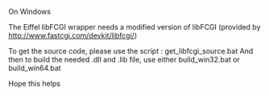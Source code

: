 On Windows

The Eiffel libFCGI wrapper needs a modified version of libFCGI (provided by http://www.fastcgi.com/devkit/libfcgi/)

To get the source code, please use the script : get_libfcgi_source.bat
And then to build the needed .dll and .lib file, use either build_win32.bat or build_win64.bat

Hope this helps

